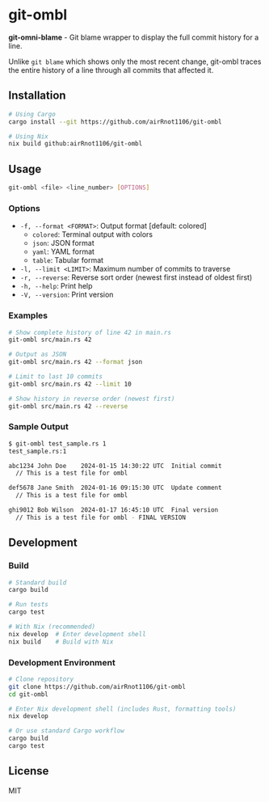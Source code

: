 # git-ombl

**git-omni-blame** - Git blame wrapper to display the full commit history for a line.

Unlike `git blame` which shows only the most recent change, git-ombl traces the entire history of a line through all commits that affected it.

## Installation

```bash
# Using Cargo
cargo install --git https://github.com/airRnot1106/git-ombl

# Using Nix
nix build github:airRnot1106/git-ombl
```

## Usage

```bash
git-ombl <file> <line_number> [OPTIONS]
```

### Options

- `-f, --format <FORMAT>`: Output format [default: colored]
  - `colored`: Terminal output with colors
  - `json`: JSON format
  - `yaml`: YAML format
  - `table`: Tabular format
- `-l, --limit <LIMIT>`: Maximum number of commits to traverse
- `-r, --reverse`: Reverse sort order (newest first instead of oldest first)
- `-h, --help`: Print help
- `-V, --version`: Print version

### Examples

```bash
# Show complete history of line 42 in main.rs
git-ombl src/main.rs 42

# Output as JSON
git-ombl src/main.rs 42 --format json

# Limit to last 10 commits
git-ombl src/main.rs 42 --limit 10

# Show history in reverse order (newest first)
git-ombl src/main.rs 42 --reverse
```

### Sample Output

```bash
$ git-ombl test_sample.rs 1
test_sample.rs:1

abc1234 John Doe    2024-01-15 14:30:22 UTC  Initial commit
  // This is a test file for ombl

def5678 Jane Smith  2024-01-16 09:15:30 UTC  Update comment
  // This is a test file for ombl

ghi9012 Bob Wilson  2024-01-17 16:45:10 UTC  Final version
  // This is a test file for ombl - FINAL VERSION
```

## Development

### Build

```bash
# Standard build
cargo build

# Run tests
cargo test

# With Nix (recommended)
nix develop  # Enter development shell
nix build    # Build with Nix
```

### Development Environment

```bash
# Clone repository
git clone https://github.com/airRnot1106/git-ombl
cd git-ombl

# Enter Nix development shell (includes Rust, formatting tools)
nix develop

# Or use standard Cargo workflow
cargo build
cargo test
```

## License

MIT
